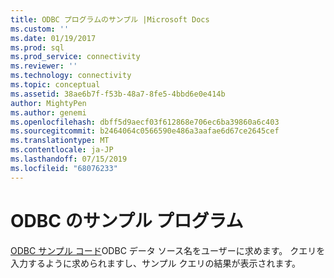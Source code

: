 ```yaml
---
title: ODBC プログラムのサンプル |Microsoft Docs
ms.custom: ''
ms.date: 01/19/2017
ms.prod: sql
ms.prod_service: connectivity
ms.reviewer: ''
ms.technology: connectivity
ms.topic: conceptual
ms.assetid: 38ae6b7f-f53b-48a7-8fe5-4bbd6e0e414b
author: MightyPen
ms.author: genemi
ms.openlocfilehash: dbff5d9aecf03f612868e706ec6ba39860a6c403
ms.sourcegitcommit: b2464064c0566590e486a3aafae6d67ce2645cef
ms.translationtype: MT
ms.contentlocale: ja-JP
ms.lasthandoff: 07/15/2019
ms.locfileid: "68076233"
---
```

# <a name="sample-odbc-program"></a>ODBC のサンプル プログラム
[ODBC サンプル コード](https://go.microsoft.com/fwlink/?LinkId=244831)ODBC データ ソース名をユーザーに求めます。  クエリを入力するように求められますし、サンプル クエリの結果が表示されます。
